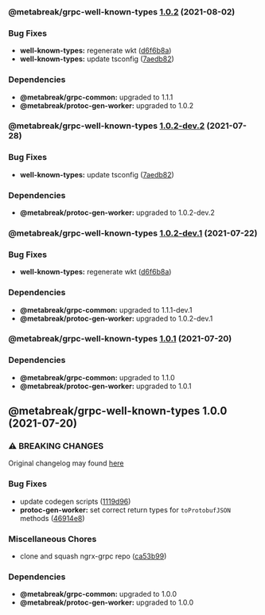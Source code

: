 ### @metabreak/grpc-well-known-types [1.0.2](https://github.com/metabreak/grpc-lib/compare/@metabreak/grpc-well-known-types@1.0.1...@metabreak/grpc-well-known-types@1.0.2) (2021-08-02)

### Bug Fixes

- **well-known-types:** regenerate wkt ([d6f6b8a](https://github.com/metabreak/grpc-lib/commit/d6f6b8a073d688879255950982a50ab691063756))
- **well-known-types:** update tsconfig ([7aedb82](https://github.com/metabreak/grpc-lib/commit/7aedb82226904f6bb725a2c9636ebb45d0471ac9))

### Dependencies

- **@metabreak/grpc-common:** upgraded to 1.1.1
- **@metabreak/protoc-gen-worker:** upgraded to 1.0.2

### @metabreak/grpc-well-known-types [1.0.2-dev.2](https://github.com/metabreak/grpc-lib/compare/@metabreak/grpc-well-known-types@1.0.2-dev.1...@metabreak/grpc-well-known-types@1.0.2-dev.2) (2021-07-28)

### Bug Fixes

- **well-known-types:** update tsconfig ([7aedb82](https://github.com/metabreak/grpc-lib/commit/7aedb82226904f6bb725a2c9636ebb45d0471ac9))

### Dependencies

- **@metabreak/protoc-gen-worker:** upgraded to 1.0.2-dev.2

### @metabreak/grpc-well-known-types [1.0.2-dev.1](https://github.com/metabreak/grpc-lib/compare/@metabreak/grpc-well-known-types@1.0.1...@metabreak/grpc-well-known-types@1.0.2-dev.1) (2021-07-22)

### Bug Fixes

- **well-known-types:** regenerate wkt ([d6f6b8a](https://github.com/metabreak/grpc-lib/commit/d6f6b8a073d688879255950982a50ab691063756))

### Dependencies

- **@metabreak/grpc-common:** upgraded to 1.1.1-dev.1
- **@metabreak/protoc-gen-worker:** upgraded to 1.0.2-dev.1

### @metabreak/grpc-well-known-types [1.0.1](https://github.com/metabreak/grpc-lib/compare/@metabreak/grpc-well-known-types@1.0.0...@metabreak/grpc-well-known-types@1.0.1) (2021-07-20)

### Dependencies

- **@metabreak/grpc-common:** upgraded to 1.1.0
- **@metabreak/protoc-gen-worker:** upgraded to 1.0.1

## @metabreak/grpc-well-known-types 1.0.0 (2021-07-20)

### ⚠ BREAKING CHANGES

Original changelog may found [here](https://github.com/ngx-grpc/ngx-grpc/blob/e95366c6f55eb12d721452c394a32298cbc9e32d/CHANGELOG.md)

### Bug Fixes

- update codegen scripts ([1119d96](https://github.com/metabreak/grpc-lib/commit/1119d965023a7ea1ce474a85ab5858564c02bceb))
- **protoc-gen-worker:** set correct return types for `toProtobufJSON` methods ([46914e8](https://github.com/metabreak/grpc-lib/commit/46914e8465a55f7c9810f17736a99558f93dc4c1))

### Miscellaneous Chores

- clone and squash ngrx-grpc repo ([ca53b99](https://github.com/metabreak/grpc-lib/commit/ca53b99e8311c8f84ed09f2f2f304693aea371ad))

### Dependencies

- **@metabreak/grpc-common:** upgraded to 1.0.0
- **@metabreak/protoc-gen-worker:** upgraded to 1.0.0
